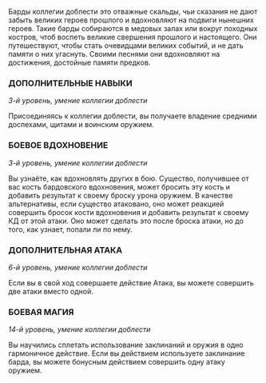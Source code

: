 Барды коллегии доблести это отважные скальды, чьи сказания не дают забыть великих героев прошлого и вдохновляют на подвиги нынешних героев. Такие барды собираются в медовых залах или вокруг походных костров, чтоб воспеть великие свершения прошлого и настоящего. Они путешествуют, чтобы стать очевидцами великих событий, и не дать памяти о них угаснуть. Своими песнями они вдохновляют на достижения, достойные памяти предков.

### ДОПОЛНИТЕЛЬНЫЕ НАВЫКИ

_3-й уровень, умение коллегии доблести_

Присоединяясь к коллегии доблести, вы получаете владение средними доспехами, щитами и воинским оружием.

### БОЕВОЕ ВДОХНОВЕНИЕ

_3-й уровень, умение коллегии доблести_

Вы узнаёте, как вдохновлять других в бою. Существо, получившее от вас кость бардовского вдохновения, может бросить эту кость и добавить результат к своему броску урона оружием. В качестве альтернативы, если существо атаковано, оно может реакцией совершить бросок кости вдохновения и добавить результат к своему КД от этой атаки. Оно может сделать это после броска атаки, но до того, как узнает, попали ли по нему.

### ДОПОЛНИТЕЛЬНАЯ АТАКА

_6-й уровень, умение коллегии доблести_

Если вы в свой ход совершаете действие Атака, вы можете совершить две атаки вместо одной.

### БОЕВАЯ МАГИЯ

_14-й уровень, умение коллегии доблести_

Вы научились сплетать использование заклинаний и оружия в одно гармоничное действие. Если вы действием используете заклинание барда, вы можете бонусным действием совершить одну атаку оружием.